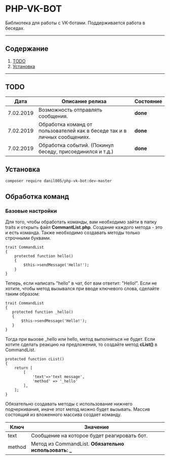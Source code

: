 

#  PHP-VK-BOT

Библиотека для работы с VK-ботами.
Поддерживается работа в беседах.
___

##  Содержание

 1. [TODO](#todo)
 2. [Установка](#%D0%A3%D1%81%D1%82%D0%B0%D0%BD%D0%BE%D0%B2%D0%BA%D0%B0)

___
## TODO
|Дата|Описание релиза |Состояние 
|:--:|--|--|
| 7.02.2019 |Возможность отправлять сообщения.  |**done**
| 7.02.2019 |Обработка команд от пользователей как в беседе так и в личных сообщениях.  |**done**
| 7.02.2019 |Обработка событий. (Покинул беседу, присоединился и т.д.)  |**done**

## Установка
  ``` 
composer require danil005/php-vk-bot:dev-master
 ```

## Обработка команд
### Базовые настройки
Для того, чтобы обработать команды, вам необходимо зайти в папку traits и открыть файл **CommantList.php**.  Создание каждого метода - это и есть команда. Также необходимо создавать методы только строчными буквами.
```
trait CommandList  
{  
	protected function hello()  
	{  
		$this->sendMessage('Hello!');  
	}
}
 ```
 Теперь, если написать "hello" в чат, бот вам ответит: "Hello!".
 Если не хотите, чтобы метод вызывался при вводе ключевого слова, сделайте таким образом:
 ```
trait CommandList  
{  
	protected function _hello()  
	{  
		$this->sendMessage('Hello!');  
	}
}
 ```
 Тогда при вызове _hello или hello, метод выполняться не будет.
Если хотите сделать реакцию на предложения, то создайте метод **cList()** в CommandList.
```
protected function cList()  
{  
	return [  
		[
			'text'=>'text message',  
			'method' => '_hello'  
		],  
	];
}
 ```
 Обязательно создавать методы с использование нижнего подчеркивания, иначе этот метод можно будет вызывать.
 Массив состоящий из вложенного массива создает команду.
 
|Ключ|Значение  |
|--|--|
|text|Сообщение на которое будет реагировать бот.|
|method|Метод из CommandList. **Обязательно использовать: _**

<!--stackedit_data:
eyJoaXN0b3J5IjpbMTU1NzA2OTA5MCwtODk4MjcxMjQ2LC01MT
M2OTYwNDgsLTc5MDg5MTUwMSwtMTM5ODM1MjY5XX0=
-->